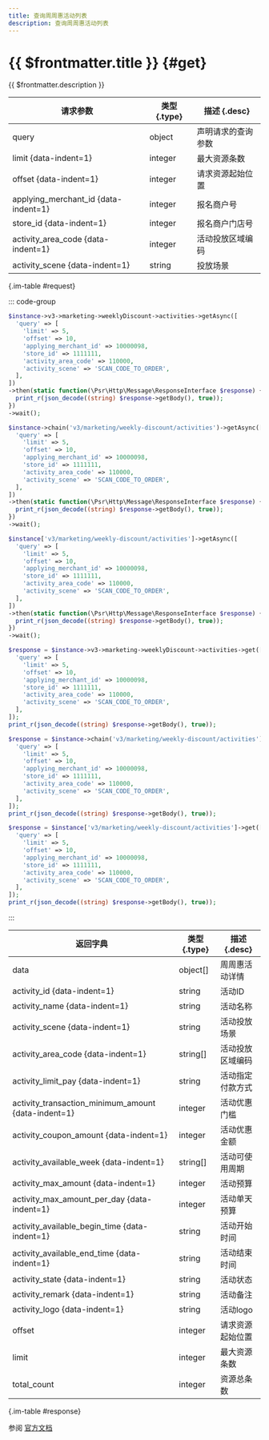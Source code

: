 ```yaml
---
title: 查询周周惠活动列表
description: 查询周周惠活动列表
---
```


# {{ $frontmatter.title }} {#get}

{{ $frontmatter.description }}

| 请求参数 | 类型 {.type} | 描述 {.desc}
| --- | --- | ---
| query | object | 声明请求的查询参数
| limit {data-indent=1} | integer | 最大资源条数
| offset {data-indent=1} | integer | 请求资源起始位置
| applying_merchant_id {data-indent=1} | integer | 报名商户号
| store_id {data-indent=1} | integer | 报名商户门店号
| activity_area_code {data-indent=1} | integer | 活动投放区域编码
| activity_scene {data-indent=1} | string | 投放场景

{.im-table #request}

::: code-group

```php [异步纯链式]
$instance->v3->marketing->weeklyDiscount->activities->getAsync([
  'query' => [
    'limit' => 5,
    'offset' => 10,
    'applying_merchant_id' => 10000098,
    'store_id' => 1111111,
    'activity_area_code' => 110000,
    'activity_scene' => 'SCAN_CODE_TO_ORDER',
  ],
])
->then(static function(\Psr\Http\Message\ResponseInterface $response) {
  print_r(json_decode((string) $response->getBody(), true));
})
->wait();
```

```php [异步声明式]
$instance->chain('v3/marketing/weekly-discount/activities')->getAsync([
  'query' => [
    'limit' => 5,
    'offset' => 10,
    'applying_merchant_id' => 10000098,
    'store_id' => 1111111,
    'activity_area_code' => 110000,
    'activity_scene' => 'SCAN_CODE_TO_ORDER',
  ],
])
->then(static function(\Psr\Http\Message\ResponseInterface $response) {
  print_r(json_decode((string) $response->getBody(), true));
})
->wait();
```

```php [异步属性式]
$instance['v3/marketing/weekly-discount/activities']->getAsync([
  'query' => [
    'limit' => 5,
    'offset' => 10,
    'applying_merchant_id' => 10000098,
    'store_id' => 1111111,
    'activity_area_code' => 110000,
    'activity_scene' => 'SCAN_CODE_TO_ORDER',
  ],
])
->then(static function(\Psr\Http\Message\ResponseInterface $response) {
  print_r(json_decode((string) $response->getBody(), true));
})
->wait();
```

```php [同步纯链式]
$response = $instance->v3->marketing->weeklyDiscount->activities->get([
  'query' => [
    'limit' => 5,
    'offset' => 10,
    'applying_merchant_id' => 10000098,
    'store_id' => 1111111,
    'activity_area_code' => 110000,
    'activity_scene' => 'SCAN_CODE_TO_ORDER',
  ],
]);
print_r(json_decode((string) $response->getBody(), true));
```

```php [同步声明式]
$response = $instance->chain('v3/marketing/weekly-discount/activities')->get([
  'query' => [
    'limit' => 5,
    'offset' => 10,
    'applying_merchant_id' => 10000098,
    'store_id' => 1111111,
    'activity_area_code' => 110000,
    'activity_scene' => 'SCAN_CODE_TO_ORDER',
  ],
]);
print_r(json_decode((string) $response->getBody(), true));
```

```php [同步属性式]
$response = $instance['v3/marketing/weekly-discount/activities']->get([
  'query' => [
    'limit' => 5,
    'offset' => 10,
    'applying_merchant_id' => 10000098,
    'store_id' => 1111111,
    'activity_area_code' => 110000,
    'activity_scene' => 'SCAN_CODE_TO_ORDER',
  ],
]);
print_r(json_decode((string) $response->getBody(), true));
```

:::

| 返回字典 | 类型 {.type} | 描述 {.desc}
| --- | --- | ---
| data | object[] | 周周惠活动详情
| activity_id {data-indent=1} | string | 活动ID
| activity_name {data-indent=1} | string | 活动名称
| activity_scene {data-indent=1} | string | 活动投放场景
| activity_area_code {data-indent=1} | string[] | 活动投放区域编码
| activity_limit_pay {data-indent=1} | string | 活动指定付款方式
| activity_transaction_minimum_amount {data-indent=1} | integer | 活动优惠门槛
| activity_coupon_amount {data-indent=1} | integer | 活动优惠金额
| activity_available_week {data-indent=1} | string[] | 活动可使用周期
| activity_max_amount {data-indent=1} | integer | 活动预算
| activity_max_amount_per_day {data-indent=1} | integer | 活动单天预算
| activity_available_begin_time {data-indent=1} | string | 活动开始时间
| activity_available_end_time {data-indent=1} | string | 活动结束时间
| activity_state {data-indent=1} | string | 活动状态
| activity_remark {data-indent=1} | string | 活动备注
| activity_logo {data-indent=1} | string | 活动logo
| offset | integer | 请求资源起始位置
| limit | integer | 最大资源条数
| total_count | integer | 资源总条数

{.im-table #response}

参阅 [官方文档](https://pay.weixin.qq.com/wiki/doc/apiv3_partner/Offline/apis/chapter6_1_3.shtml)
